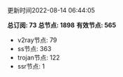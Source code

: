 更新时间2022-08-14 06:44:05

**总订阅: 73**
**总节点: 1898**
**有效节点: 565**
- v2ray节点: 79
- ss节点: 363
- trojan节点: 122
- ssr节点: 1
